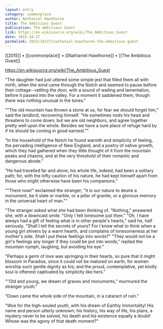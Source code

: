 ```yaml
---
layout: entry
category: commonplace
author: Nathaniel Hawthorne
title: The Ambitious Guest
publication: The Ambitious Guest
link: https://en.wikisource.org/wiki/The_Ambitious_Guest
date: 2015-10-27
permalink: 2015/10/27/nathaniel-hawthorne-the-ambitious-guest
---
```


[[2015]] • [[commonplace]] • [[Nathaniel Hawthorne]] • [[The Ambitious Guest]]

https://en.wikisource.org/wiki/The_Ambitious_Guest

"The daughter had just uttered some simple jest that filled them all with mirth, when the wind came through the Notch and seemed to pause before their cottage--rattling the door, with a sound of wailing and lamentation, before it passed into the valley. For a moment it saddened them, though there was nothing unusual in the tones."

""The old mountain has thrown a stone at us, for fear we should forget him," said the landlord, recovering himself. "He sometimes nods his head and threatens to come down; but we are old neighbors, and agree together pretty well upon the whole. Besides we have a sure place of refuge hard by if he should be coming in good earnest.""

"In the household of the Notch he found warmth and simplicity of feeling, the pervading intelligence of New England, and a poetry of native growth, which they had gathered when they little thought of it from the mountain peaks and chasms, and at the very threshold of their romantic and dangerous abode."

"He had travelled far and alone; his whole life, indeed, had been a solitary path; for, with the lofty caution of his nature, he had kept himself apart from those who might otherwise have been his companions."

""There now!" exclaimed the stranger; "it is our nature to desire a monument, be it slate or marble, or a pillar of granite, or a glorious memory in the universal heart of man.""

"The stranger asked what she had been thinking of. "Nothing," answered she, with a downcast smile. "Only I felt lonesome just then." "Oh, I have always had a gift of feeling what is in other people's hearts," said he, half seriously. "Shall I tell the secrets of yours? For I know what to think when a young girl shivers by a warm hearth, and complains of lonesomeness at her mother's side. Shall I put these feelings into words?" "They would not be a girl's feelings any longer if they could be put into words," replied the mountain nymph, laughing, but avoiding his eye."

"Perhaps a germ of love was springing in their hearts, so pure that it might blossom in Paradise, since it could not be matured on earth; for women worship such gentle dignity as his; and the proud, contemplative, yet kindly soul is oftenest captivated by simplicity like hers."

""Old and young, we dream of graves and monuments," murmured the stranger youth."

"Down came the whole side of the mountain, in a cataract of ruin."

"Woe for the high-souled youth, with his dream of Earthly Immortality! His name and person utterly unknown; his history, his way of life, his plans, a mystery never to be solved, his death and his existence equally a doubt! Whose was the agony of that death moment?"
